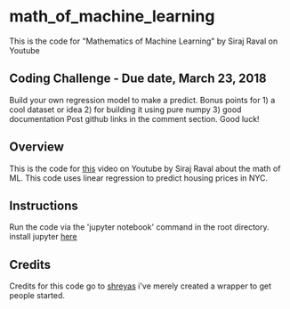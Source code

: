 # math_of_machine_learning
This is the code for "Mathematics of Machine Learning" by Siraj Raval on Youtube 


## Coding Challenge - Due date, March 23, 2018 

Build your own regression model to make a predict. Bonus points for 1) a cool dataset or idea 2) for building it using pure numpy 3) good documentation Post github links in the comment section. Good luck!




## Overview 

This is the code for [this](https://youtu.be/8onB7rPG4Pk) video on Youtube by Siraj Raval about the math of ML. This code uses linear regression to predict housing prices in NYC. 

## Instructions

Run the code via the 'jupyter notebook' command in the root directory. install jupyter [here](http://jupyter.org/)

## Credits

Credits for this code go to [shreyas](https://github.com/Shreyas3108/house-price-prediction/blob/master/housesales.ipynb) i've merely created a wrapper to get people started. 

